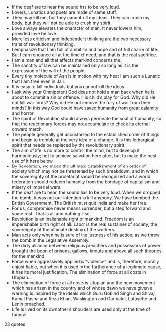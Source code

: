  - If the deaf are to hear the sound has to be very loud.
 - Lovers, Lunatics and poets are made of same stuff.
 - They may kill me, but they cannot kill my ideas. They can crush my body, but they will not be able to crush my spirit.
 - Love always elevates the character of man. It never lowers him, provided love be love.
 - Merciless criticism and independent thinking are the two necessary traits of revolutionary thinking.
 - I emphasize that I am full of ambition and hope and of full charm of life. But I can renounce all at the time of need, and that is the real sacrifice.
 - I am a man and all that affects mankind concerns me.
 - The sanctity of law can be maintained only so long as it is the expression of the will of the people.
 - Every tiny molecule of Ash is in motion with my heat I am such a Lunatic that I am free even in Jail.
 - It is easy to kill individuals but you cannot kill the ideas.
 - I ask why your Omnipotent God does not hold a man back when he is about to commit a sin or offence. It is child’s play for God. Why did He not kill war lords? Why did He not remove the fury of war from their minds? In this way God could have saved humanity from great calamity and horror.
 - The spirit of Revolution should always permeate the soul of humanity, so that the reactionary forces may not accumulate to check its eternal onward march.
 - The people generally get accustomed to the established order of things and begin to tremble at the very idea of a change. It is this lethargical spirit that needs be replaced by the revolutionary spirit.
 - The aim of life is no more to control the mind, but to develop it harmoniously; not to achieve salvation here after, but to make the best use of it here below.
 - By Revolution, we mean the ultimate establishment of an order of society which may not be threatened by such breakdown, and in which the sovereignty of the proletariat should be recognized and a world federation should redeem humanity from the bondage of capitalism and misery of imperial wars.
 - If the deaf are to hear, the sound has to be very loud. When we dropped the bomb, it was not our intention to kill anybody. We have bombed the British Government. The British must quit India and make her free.
 - For us, compromise never means surrender, but a step forward and some rest. That is all and nothing else.
 - Revolution is an inalienable right of mankind. Freedom is an imperishable birth right of all. Labor is the real sustainer of society, the sovereignty of the ultimate destiny of the workers.
 - Man acts only when he is sure of the justness of his action, as we threw the bomb in the Legislative Assembly.
 - The dirty alliance between religious preachers and possessors of power brought the boon of prisons, gallows, knouts and above all such theories for the mankind.
 - Force when aggressively applied is “violence” and is, therefore, morally unjustifiable, but when it is used in the furtherance of a legitimate cause, it has its moral justification. The elimination of force at all costs in Utopian...
 - The elimination of force at all costs is Utopian and the new movement which has arisen in the country and of whose dawn we have given a warning is inspired by the ideals which Guru Gobind Singh and Shivaji, Kamal Pasha and Reza Khan, Washington and Garibaldi, Lafayette and Lenin preached.
 - Life is lived on its ownother’s shoulders are used only at the time of funeral.

23 quotes